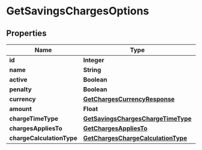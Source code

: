 
# GetSavingsChargesOptions

## Properties
Name | Type | Description | Notes
------------ | ------------- | ------------- | -------------
**id** | **Integer** |  |  [optional]
**name** | **String** |  |  [optional]
**active** | **Boolean** |  |  [optional]
**penalty** | **Boolean** |  |  [optional]
**currency** | [**GetChargesCurrencyResponse**](GetChargesCurrencyResponse.md) |  |  [optional]
**amount** | **Float** |  |  [optional]
**chargeTimeType** | [**GetSavingsChargesChargeTimeType**](GetSavingsChargesChargeTimeType.md) |  |  [optional]
**chargesAppliesTo** | [**GetChargesAppliesTo**](GetChargesAppliesTo.md) |  |  [optional]
**chargeCalculationType** | [**GetChargesChargeCalculationType**](GetChargesChargeCalculationType.md) |  |  [optional]



